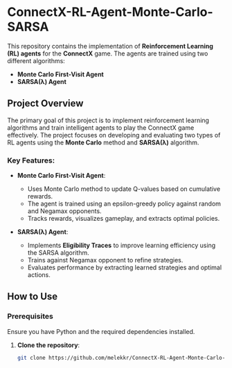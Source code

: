 # ConnectX-RL-Agent-Monte-Carlo-SARSA

This repository contains the implementation of **Reinforcement Learning (RL) agents** for the **ConnectX** game. The agents are trained using two different algorithms:
- **Monte Carlo First-Visit Agent**
- **SARSA(λ) Agent**

## Project Overview

The primary goal of this project is to implement reinforcement learning algorithms and train intelligent agents to play the ConnectX game effectively. The project focuses on developing and evaluating two types of RL agents using the **Monte Carlo** method and **SARSA(λ)** algorithm.

### Key Features:
- **Monte Carlo First-Visit Agent**:
  - Uses Monte Carlo method to update Q-values based on cumulative rewards.
  - The agent is trained using an epsilon-greedy policy against random and Negamax opponents.
  - Tracks rewards, visualizes gameplay, and extracts optimal policies.

- **SARSA(λ) Agent**:
  - Implements **Eligibility Traces** to improve learning efficiency using the SARSA algorithm.
  - Trains against Negamax opponent to refine strategies.
  - Evaluates performance by extracting learned strategies and optimal actions.

## How to Use

### Prerequisites
Ensure you have Python and the required dependencies installed.

1. **Clone the repository**:
   ```bash
   git clone https://github.com/melekkr/ConnectX-RL-Agent-Monte-Carlo-SARSA.git
